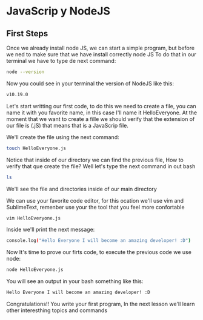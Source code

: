 # JavaScrip y NodeJS
## First Steps

Once we already install node JS, we can start a simple program, but before we ned to make sure that we have install correctly node JS
To do that in our terminal we have to type de next command:

```sh
node --version
```
Now you could see in your terminal the version of NodeJS like this:

```sh
v10.19.0
```
Let's start writting our first code, to do this we need to create a file, you can name it with you favorite name, in this case I'll name it HelloEveryone.
At the moment that we want to create a fille we should verify that the extension of our file is (.jS) that means that is a JavaScrip file.

We'll create the file using the next command:

```sh
touch HelloEveryone.js
```
Notice that inside of our directory we can find the previous file, How to verify that que create the file? Well let's type the next command in out bash

```sh
ls
```
We'll see the file and directories inside of our main directory

We can use your favorite code editor, for this ocation we'll use vim and SublimeText, remenber use your the tool that you feel more confortable

```sh
vim HelloEveryone.js
```
 Inside we'll print the next message:

```sh
console.log("Hello Everyone I will become an amazing developer! :D")
```
Now It's time to prove our firts code, to execute the previous code we use node:

```sh
node HelloEveryone.js 
```

You will see an output in your bash something like this:

```sh
Hello Everyone I will become an amazing developer! :D
```

Congratulations!! You write your first program, In the next lesson we'll learn other interesthing topics and commands


